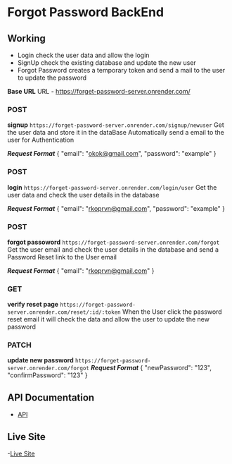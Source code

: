 # Forgot Password BackEnd

## Working
- Login check the user data and allow the login
- SignUp check the existing database and update the new user
- Forgot Password creates a temporary token and send a mail to the user to update the password

**Base URL**
URL - https://forget-password-server.onrender.com/

### POST
**signup**
  `https://forget-password-server.onrender.com/signup/newuser`
Get the user data and store it in the dataBase
Automatically send a email to the user for Authentication

***Request Format***
{
    "email": "okok@gmail.com",
    "password": "example"
}

### POST
**login**
  `https://forget-password-server.onrender.com/login/user`
Get the user data and check the user details in the database

***Request Format***
{
    "email": "rkoprvn@gmail.com",
    "password": "example"
}

### POST
**forgot passoword**
  `https://forget-password-server.onrender.com/forgot`
Get the user email and check the user details in the database and send a Password Reset link to the User email

***Request Format***
{
    "email": "rkoprvn@gmail.com"
}

### GET
**verify reset page**
  `https://forget-password-server.onrender.com/reset/:id/:token`
When the User click the password reset email it will check the data and allow the user to update the new password

### PATCH
**update new password**
  `https://forget-password-server.onrender.com/forgot`
***Request Format***
{
  "newPassword": "123",
  "confirmPassword": "123"
}

## API Documentation
- [API](https://documenter.getpostman.com/view/31335509/2s9YkkgPSB)

## Live Site
-[Live Site](https://forget-password-server.onrender.com/)
